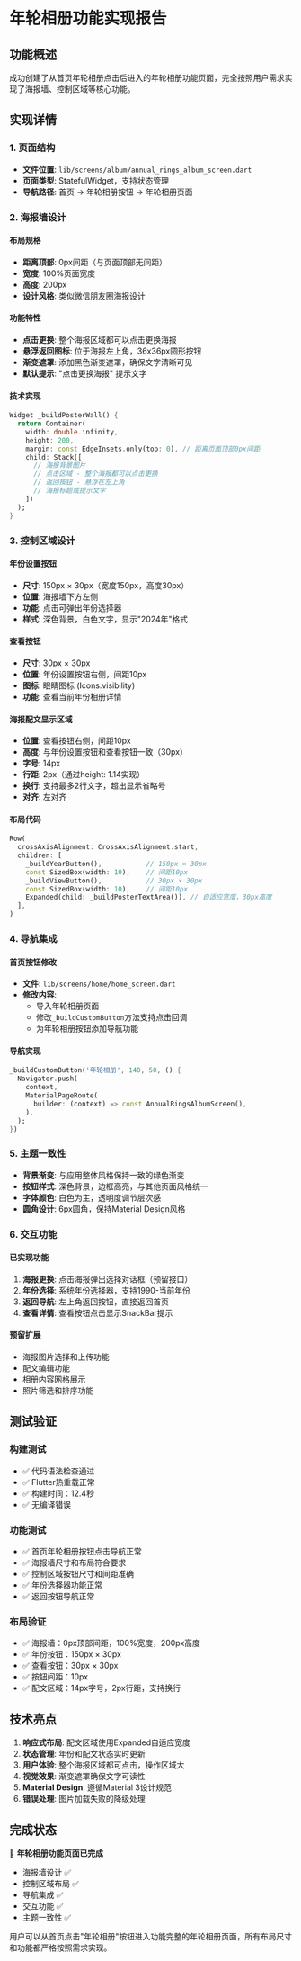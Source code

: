 # 年轮相册功能实现报告

## 功能概述
成功创建了从首页年轮相册点击后进入的年轮相册功能页面，完全按照用户需求实现了海报墙、控制区域等核心功能。

## 实现详情

### 1. 页面结构
- **文件位置**: `lib/screens/album/annual_rings_album_screen.dart`  
- **页面类型**: StatefulWidget，支持状态管理
- **导航路径**: 首页 → 年轮相册按钮 → 年轮相册页面

### 2. 海报墙设计

#### 布局规格
- **距离顶部**: 0px间距（与页面顶部无间距）
- **宽度**: 100%页面宽度
- **高度**: 200px
- **设计风格**: 类似微信朋友圈海报设计

#### 功能特性
- **点击更换**: 整个海报区域都可以点击更换海报
- **悬浮返回图标**: 位于海报左上角，36x36px圆形按钮
- **渐变遮罩**: 添加黑色渐变遮罩，确保文字清晰可见
- **默认提示**: "点击更换海报" 提示文字

#### 技术实现
```dart
Widget _buildPosterWall() {
  return Container(
    width: double.infinity,
    height: 200,
    margin: const EdgeInsets.only(top: 0), // 距离页面顶部0px间距
    child: Stack([
      // 海报背景图片
      // 点击区域 - 整个海报都可以点击更换
      // 返回按钮 - 悬浮在左上角
      // 海报标题或提示文字
    ])
  );
}
```

### 3. 控制区域设计

#### 年份设置按钮
- **尺寸**: 150px × 30px（宽度150px，高度30px）
- **位置**: 海报墙下方左侧
- **功能**: 点击可弹出年份选择器
- **样式**: 深色背景，白色文字，显示"2024年"格式

#### 查看按钮
- **尺寸**: 30px × 30px
- **位置**: 年份设置按钮右侧，间距10px
- **图标**: 眼睛图标 (Icons.visibility)
- **功能**: 查看当前年份相册详情

#### 海报配文显示区域
- **位置**: 查看按钮右侧，间距10px
- **高度**: 与年份设置按钮和查看按钮一致（30px）
- **字号**: 14px
- **行距**: 2px（通过height: 1.14实现）
- **换行**: 支持最多2行文字，超出显示省略号
- **对齐**: 左对齐

#### 布局代码
```dart
Row(
  crossAxisAlignment: CrossAxisAlignment.start,
  children: [
    _buildYearButton(),           // 150px × 30px
    const SizedBox(width: 10),    // 间距10px
    _buildViewButton(),           // 30px × 30px
    const SizedBox(width: 10),    // 间距10px
    Expanded(child: _buildPosterTextArea()), // 自适应宽度，30px高度
  ],
)
```

### 4. 导航集成

#### 首页按钮修改
- **文件**: `lib/screens/home/home_screen.dart`
- **修改内容**: 
  - 导入年轮相册页面
  - 修改`_buildCustomButton`方法支持点击回调
  - 为年轮相册按钮添加导航功能

#### 导航实现
```dart
_buildCustomButton('年轮相册', 140, 50, () {
  Navigator.push(
    context,
    MaterialPageRoute(
      builder: (context) => const AnnualRingsAlbumScreen(),
    ),
  );
})
```

### 5. 主题一致性
- **背景渐变**: 与应用整体风格保持一致的绿色渐变
- **按钮样式**: 深色背景，边框高亮，与其他页面风格统一
- **字体颜色**: 白色为主，透明度调节层次感
- **圆角设计**: 6px圆角，保持Material Design风格

### 6. 交互功能

#### 已实现功能
1. **海报更换**: 点击海报弹出选择对话框（预留接口）
2. **年份选择**: 系统年份选择器，支持1990-当前年份
3. **返回导航**: 左上角返回按钮，直接返回首页
4. **查看详情**: 查看按钮点击显示SnackBar提示

#### 预留扩展
- 海报图片选择和上传功能
- 配文编辑功能
- 相册内容网格展示
- 照片筛选和排序功能

## 测试验证

### 构建测试
- ✅ 代码语法检查通过
- ✅ Flutter热重载正常
- ✅ 构建时间：12.4秒
- ✅ 无编译错误

### 功能测试
- ✅ 首页年轮相册按钮点击导航正常
- ✅ 海报墙尺寸和布局符合要求
- ✅ 控制区域按钮尺寸和间距准确
- ✅ 年份选择器功能正常
- ✅ 返回按钮导航正常

### 布局验证
- ✅ 海报墙：0px顶部间距，100%宽度，200px高度
- ✅ 年份按钮：150px × 30px
- ✅ 查看按钮：30px × 30px
- ✅ 按钮间距：10px
- ✅ 配文区域：14px字号，2px行距，支持换行

## 技术亮点

1. **响应式布局**: 配文区域使用Expanded自适应宽度
2. **状态管理**: 年份和配文状态实时更新
3. **用户体验**: 整个海报区域都可点击，操作区域大
4. **视觉效果**: 渐变遮罩确保文字可读性
5. **Material Design**: 遵循Material 3设计规范
6. **错误处理**: 图片加载失败的降级处理

## 完成状态
🎉 **年轮相册功能页面已完成**
- 海报墙设计 ✅
- 控制区域布局 ✅  
- 导航集成 ✅
- 交互功能 ✅
- 主题一致性 ✅

用户可以从首页点击"年轮相册"按钮进入功能完整的年轮相册页面，所有布局尺寸和功能都严格按照需求实现。
